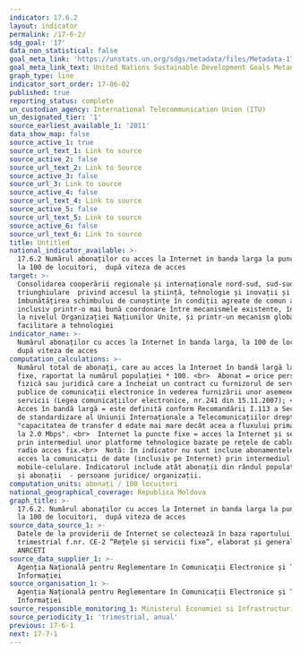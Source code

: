 ```yaml
---
indicator: 17.6.2
layout: indicator
permalink: /17-6-2/
sdg_goal: '17'
data_non_statistical: false
goal_meta_link: 'https://unstats.un.org/sdgs/metadata/files/Metadata-17-06-02.pdf '
goal_meta_link_text: United Nations Sustainable Development Goals Metadata (PDF 211 KB)
graph_type: line
indicator_sort_order: 17-06-02
published: true
reporting_status: complete
un_custodian_agency: International Telecommunication Union (ITU)
un_designated_tier: '1'
source_earliest_available_1: '2011'
data_show_map: false
source_active_1: true
source_url_text_1: Link to source
source_active_2: false
source_url_text_2: Link to Source
source_active_3: false
source_url_3: Link to source
source_active_4: false
source_url_text_4: Link to source
source_active_5: false
source_url_text_5: Link to source
source_active_6: false
source_url_text_6: Link to source
title: Untitled
national_indicator_available: >-
  17.6.2 Numărul abonaților cu acces la Internet in banda larga la puncte fixe,
  la 100 de locuitori,  după viteza de acces
target: >-
  Consolidarea cooperării regionale și internaționale nord-sud, sud-sud și
  triunghiulare  privind accesul la știință, tehnologie și inovații și
  îmbunătățirea schimbului de cunoștințe în condiții agreate de comun acord,
  inclusiv printr-o mai bună coordonare între mecanismele existente, în special
  la nivelul Organizației Națiunilor Unite, și printr-un mecanism global de
  facilitare a tehnologiei
indicator_name: >-
  Numărul abonaților cu acces la Internet în banda larga, la 100 de locuitori, 
  după viteza de acces
computation_calculations: >-
  Numărul total de abonați, care au acces la Internet în bandă largă la puncte
  fixe, raportat la numărul populației * 100. <br>  Abonat = orice persoană
  fizică sau juridică care a încheiat un contract cu furnizorul de servicii
  publice de comunicații electronice în vederea furnizării unor asemenea
  servicii (Legea comunicațiilor electronice, nr.241 din 15.11.2007); <br> 
  Acces în bandă largă = este definită conform Recomandării I.113 a Sectorului
  de standardizare al Uniunii Internaționale a Telecomunicațiilor drept
  "capacitatea de transfer d edate mai mare decât acea a fluxului primar ISDN,
  la 2.0 Mbps". <br>  Internet la puncte fixe = acces la Internet și servicii
  prin intermediul unor platforme tehnologice bazate pe rețele de cablu sau
  radio acces fix.<br>  Notă: în indicator nu sunt incluse abonamentele care au
  acces la comunicații de date (inclusiv pe Internet) prin intermediul rețelelor
  mobile-celulare. Indicatorul include atât abonații din rândul populației, cât
  și abonații  - persoane juridice/ organizații.
computation_units: abonați / 100 locuitori
national_geographical_coverage: Republica Moldova
graph_title: >-
  17.6.2. Numărul abonaților cu acces la Internet in banda larga la puncte fixe,
  la 100 de locuitori,  după viteza de acces
source_data_source_1: >-
  Datele de la providerii de Internet se colectează în baza raportului
  trimestrial f.nr. CE-2 ”Rețele și servicii fixe”, elaborat și generalizat de
  ANRCETI
source_data_supplier_1: >-
  Agenția Națională pentru Reglementare în Comunicații Electronice și Tehnologia
  Informației
source_organisation_1: >-
  Agenția Națională pentru Reglementare în Comunicații Electronice și Tehnologia
  Informației
source_responsible_monitoring_1: Ministerul Economiei si Infrastructurii
source_periodicity_1: 'trimestrial, anual'
previous: 17-6-1
next: 17-7-1
---
```

